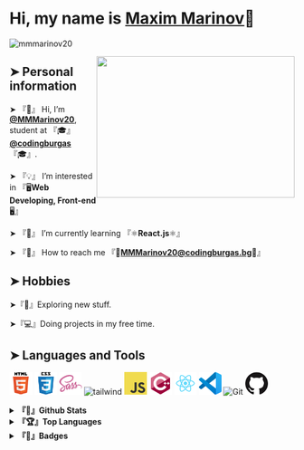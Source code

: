# Hi, my name is [Maxim Marinov](https://github.com/mmmarinov20/)👋

<p align="left"> <img src="https://komarev.com/ghpvc/?username=mmmarinov20&label=Profile%20views&color=0e75b6&style=flat" alt="mmmarinov20" /> </p>

<img align="right" height="250" width="350" alt="" src="https://media.giphy.com/media/RbDKaczqWovIugyJmW/giphy.gif" />


<h2>➤ Personal information</h2>

➤ 『👋』 Hi, I’m <strong><a href="https://github.com/MMMarinov20/MMMarinov20/">@MMMarinov20</a></strong>, student at 『🎓』<strong><a href="https://www.codingburgas.bg/">@codingburgas</a></strong>『🎓』.

➤ 『💡』 I’m interested in 『🖥️<strong>Web Developing, Front-end</strong>🖥️』

➤ 『📄』 I’m currently learning 『⚛️<strong>React.js</strong>⚛️』

➤ 『📩』 How to reach me 『📜<strong>MMMarinov20@codingburgas.bg</strong>📜』

<h2>➤ Hobbies</h2>

➤『🎩』Exploring new stuff.

➤『💻』Doing projects in my free time.

<h2> ➤ Languages and Tools</h2>

<p align="left">
<img alt="HTML5" width="40px" src="https://raw.githubusercontent.com/devicons/devicon/master/icons/html5/html5-original-wordmark.svg" >
<img alt="CSS3" width="40px" src="https://raw.githubusercontent.com/github/explore/80688e429a7d4ef2fca1e82350fe8e3517d3494d/topics/css/css.png" >
<img alt="SASS" width="40px" src="https://raw.githubusercontent.com/github/explore/80688e429a7d4ef2fca1e82350fe8e3517d3494d/topics/sass/sass.png" >
<img alt="tailwind" width="40px" src="https://cdn.worldvectorlogo.com/logos/tailwindcss.svg" >
<img alt="JavaScript" width="40px"  src="https://raw.githubusercontent.com/github/explore/80688e429a7d4ef2fca1e82350fe8e3517d3494d/topics/javascript/javascript.png" >
<img alt="CPP" width="40px" src="https://raw.githubusercontent.com/devicons/devicon/master/icons/cplusplus/cplusplus-original.svg" >
<img alt="React" width="40px"  src="https://raw.githubusercontent.com/github/explore/80688e429a7d4ef2fca1e82350fe8e3517d3494d/topics/react/react.png" >
<img alt="Visual Studio Code" width="40px" src="https://raw.githubusercontent.com/github/explore/80688e429a7d4ef2fca1e82350fe8e3517d3494d/topics/visual-studio-code/visual-studio-code.png">
<img  alt="Git" width="40px" src="https://www.vectorlogo.zone/logos/git-scm/git-scm-icon.svg" >
<img  alt="GitHub" width="40px" src="https://raw.githubusercontent.com/github/explore/78df643247d429f6cc873026c0622819ad797942/topics/github/github.png" >
</p>

<details>	
  <summary><b> 『🚀』Github Stats</b></summary>
<p>&nbsp;<img align="center" src="https://github-readme-stats.vercel.app/api?username=mmmarinov20&show_icons=true&theme=dark&title_color=e61919&text_color=d3368a&locale=en" alt="mmmarinov20" /></p>
</details>

<details>	
  <summary><b> 『🏆』Top Languages</b></summary>
<p><img align="left" src="https://github-readme-stats.vercel.app/api/top-langs?username=mmmarinov20&show_icons=true&theme=dark&title_color=ce1c1c&text_color=ce1c8d&locale=en&layout=compact" alt="mmmarinov20" /></p>
</details>

<details style = "display: inline;">
  <summary><b> 『🥇』Badges</b></summary>
  <br />
<a href ="https://www.credly.com/earner/earned/badge/8248a668-6452-4f76-baea-3c5fe95f37dd"><img align="left" alt="Excel" width="100px" src="https://images.credly.com/size/680x680/images/241488f4-9110-41aa-804e-51a8f8ba430d/MTA-Introduction_to_Programming_Using_HTML_and_CSS-600x600.png" ></a>
 <a href ="https://www.credly.com/earner/earned/badge/21086c80-81e1-4fe2-99df-deea84d96c30"><img align="left" alt="Word Office 2016" width="100px" src="https://images.credly.com/size/680x680/images/fd092703-61db-4e9f-9c7c-2211d44ca87d/MOS_Word.png" ></a>
  <a href ="https://www.credly.com/earner/earned/badge/42518913-fa0d-4bc2-942e-e09c381602c1"><img align="left" alt="Word Office 2016" width="100px" src="https://images.credly.com/size/340x340/images/d0790dc7-5127-4262-a492-1b60030b0114/MOS_Excel.png" ></a>
  <a href ="https://www.credly.com/earner/earned/badge/fb6adc8e-427a-49f5-9321-d4e03eb86e78"><img align="left" alt="Word Office 2016" width="100px" src="https://images.credly.com/size/340x340/images/ef99b79e-fd54-4eb5-b2a4-bf17e92a4837/ITS-Badges_JavaScript_1200px.png" ></a>
</details>  
